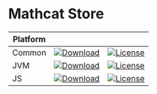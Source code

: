 # Mathcat Store

|Platform|||
|---|---|---|
|Common|[![Download](https://api.bintray.com/packages/evoleq/maven/mathcat-store/images/download.svg?version=1.0.2) ](https://bintray.com/evoleq/maven/mathcat-store/1.0.2/link)| [![License](https://img.shields.io/badge/License-Apache%202.0-blue.svg)](https://opensource.org/licenses/Apache-2.0)|
|JVM|[ ![Download](https://api.bintray.com/packages/evoleq/maven/mathcat-store-jvm/images/download.svg?version=1.0.2) ](https://bintray.com/evoleq/maven/mathcat-store-jvm/1.0.2/link)|  [![License](https://img.shields.io/badge/License-Apache%202.0-blue.svg)](https://opensource.org/licenses/Apache-2.0) |
|JS|[ ![Download](https://api.bintray.com/packages/evoleq/maven/mathcat-store-js/images/download.svg?version=1.0.2) ](https://bintray.com/evoleq/maven/mathcat-store-js/1.0.2/link)|  [![License](https://img.shields.io/badge/License-Apache%202.0-blue.svg)](https://opensource.org/licenses/Apache-2.0) |

